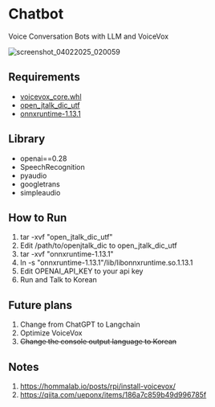 # Chatbot
Voice Conversation Bots with LLM and VoiceVox

![screenshot_04022025_020059](https://github.com/user-attachments/assets/c5369e69-4aa7-4d9c-9c82-1d9ce3853f49)


## Requirements
- [voicevox_core.whl](https://github.com/VOICEVOX/voicevox_core/releases)
- [open_jtalk_dic_utf](https://sourceforge.net/projects/open-jtalk/files/Dictionary/)
- [onnxruntime-1.13.1](https://github.com/microsoft/onnxruntime/releases/tag/v1.13.1)

## Library
- openai==0.28
- SpeechRecognition
- pyaudio
- googletrans
- simpleaudio

## How to Run
1. tar -xvf "open_jtalk_dic_utf"
2. Edit /path/to/openjtalk_dic to open_jtalk_dic_utf
3. tar -xvf "onnxruntime-1.13.1"
4. ln -s "onnxruntime-1.13.1"/lib/libonnxruntime.so.1.13.1
5. Edit OPENAI_API_KEY to your api key
6. Run and Talk to Korean

## Future plans
1. Change from ChatGPT to Langchain
2. Optimize VoiceVox
3. ~~Change the console output language to Korean~~

## Notes
1. https://hommalab.io/posts/rpi/install-voicevox/
2. https://qiita.com/ueponx/items/186a7c859b49d996785f
